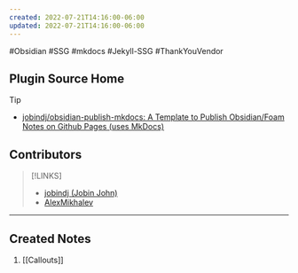 ```yaml
---
created: 2022-07-21T14:16:00-06:00
updated: 2022-07-21T14:16:00-06:00
---
```




#Obsidian #SSG #mkdocs #Jekyll-SSG #ThankYouVendor

## Plugin Source Home
> [!TIP] 
> - [jobindj/obsidian-publish-mkdocs: A Template to Publish Obsidian/Foam Notes on Github Pages (uses MkDocs)](https://github.com/jobindj/obsidian-publish-mkdocs)

## Contributors
> [!LINKS]
> - [jobindj (Jobin John)](https://github.com/jobindj)
> - [AlexMikhalev](https://github.com/AlexMikhalev)



---

## Created Notes
1. [[Callouts]]
